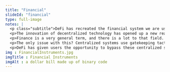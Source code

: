 ```yaml
--- 
title: "Financial"
slideId: "financial"
type: full-image
notes: |
  <p class="subtitle">DeFi has recreated the financial system we are used to in a way that connects users without the use of a central entity. As a result, the investments that have traditionally been reserved for banks and certain individuals are now a realistic option for the average cryptocurrency user.</p>
  <p>The innovation of decentralized technology has opened up a new realm of possibilities for how we can conduct necessary financial services. New financial instruments that have been traditionally reserved only for banks and select investors are now being brought to the cryptocurrency world.</p>
  <p>Finance is a very general term, and there is a lot to that field. A variety of the features of the traditional financial system are being introduced to the crypto ecosystem. Just because finance has been decentralized doesn’t change the core goal: invest money in the hopes of gaining more money. There is a saying that goes along the lines of “make your money work for you”. All this phrase really means is investing your money in order to let it grow as opposed to keeping all of your funds in low-interest-bearing accounts.</p>
  <p>The only issue with this? Centralized systems use gatekeeping tactics and take high fees for the services they provide. And they don’t always have their customer’s best interests in mind, as we saw during the 2008 financial crisis.</p>
  <p>DeFi has given users the opportunity to bypass these centralized systems. Instead of letting their fiat money work for them, they now have the option to enter into a system where their cryptocurrency can yield more cryptocurrency. The term assigned to investing your cryptocurrency for growth is, appropriately, yield farming.</p>
img : FinancialInstruments.jpg
imgTitle : Financial Instruments
imgAlt : a dollar bill made up of binary code
---
```

